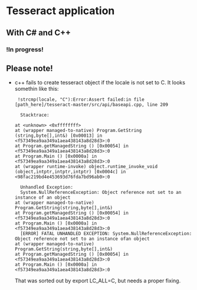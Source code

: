 # Tesseract application
## With C# and C++ 

### !In progress!




## Please note!
- c++ fails to create tesseract object if the locale is not set to C. It looks somethin like this:
  
  ```
   !strcmp(locale, "C"):Error:Assert failed:in file [path_here]/tesseract-master/src/api/baseapi.cpp, line 209
  
    Stacktrace:

  at <unknown> <0xffffffff>
  at (wrapper managed-to-native) Program.GetString (string,byte[],int&) [0x00013] in <f57349ea9aa349a1aea438143a8d28d3>:0
  at Program.getManagedString () [0x00054] in <f57349ea9aa349a1aea438143a8d28d3>:0
  at Program.Main () [0x0000a] in <f57349ea9aa349a1aea438143a8d28d3>:0
  at (wrapper runtime-invoke) object.runtime_invoke_void (object,intptr,intptr,intptr) [0x0004c] in <98fac219bd4e453693d76fda7bd96ab0>:0

    Unhandled Exception:
    System.NullReferenceException: Object reference not set to an instance of an object
  at (wrapper managed-to-native) Program.GetString(string,byte[],int&)
  at Program.getManagedString () [0x00054] in <f57349ea9aa349a1aea438143a8d28d3>:0
  at Program.Main () [0x0000a] in <f57349ea9aa349a1aea438143a8d28d3>:0
    [ERROR] FATAL UNHANDLED EXCEPTION: System.NullReferenceException: Object reference not set to an instance ofan object
  at (wrapper managed-to-native) Program.GetString(string,byte[],int&)
  at Program.getManagedString () [0x00054] in <f57349ea9aa349a1aea438143a8d28d3>:0
  at Program.Main () [0x0000a] in <f57349ea9aa349a1aea438143a8d28d3>:0
    ```
    That was sorted out by export LC_ALL=C, but needs a proper fixing. 
